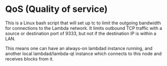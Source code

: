 # QoS (Quality of service) #

This is a Linux bash script that will set up tc to limit the outgoing bandwidth for connections to the Lambda network. It limits outbound TCP traffic with a source or destination port of 9333, but not if the destination IP is within a LAN.

This means one can have an always-on lambdad instance running, and another local lambdad/lambda-qt instance which connects to this node and receives blocks from it.
